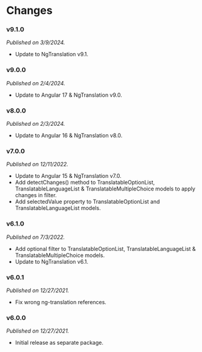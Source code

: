 # Changes

### v9.1.0
_Published on 3/9/2024._

* Update to NgTranslation v9.1.

### v9.0.0
_Published on 2/4/2024._

* Update to Angular 17 & NgTranslation v9.0.

### v8.0.0
_Published on 2/3/2024._

* Update to Angular 16 & NgTranslation v8.0.

### v7.0.0
_Published on 12/11/2022._

* Update to Angular 15 & NgTranslation v7.0.
* Add detectChanges() method to TranslatableOptionList, TranslatableLanguageList
  & TranslatableMultipleChoice models to apply changes in filter.
* Add selectedValue property to TranslatableOptionList and TranslatableLanguageList
  models.

### v6.1.0
_Published on 7/3/2022._

* Add optional filter to TranslatableOptionList, TranslatableLanguageList & TranslatableMultipleChoice models.
* Update to NgTranslation v6.1.

### v6.0.1
_Published on 12/27/2021._

* Fix wrong ng-translation references.

### v6.0.0
_Published on 12/27/2021._

* Initial release as separate package.
